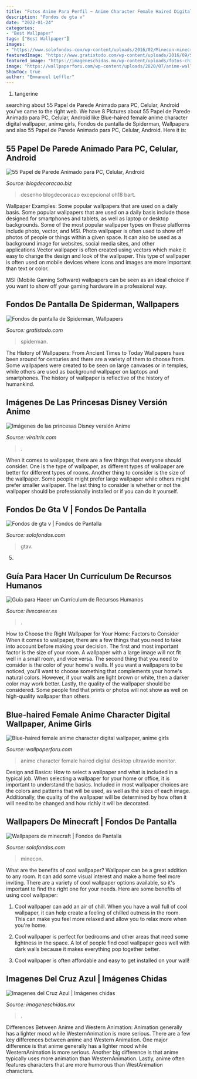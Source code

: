 ```yaml
---
title: "Fotos Anime Para Perfil ~ Anime Character Female Haired Digital Desktop Ultrawide Monitor"
description: "Fondos de gta v"
date: "2022-01-24"
categories:
- "Best Wallpaper"
tags: ["Best Wallpaper"]
images:
- "https://www.solofondos.com/wp-content/uploads/2016/02/Minecon-minecraft-wallpaper-1024x576.jpg"
featuredImage: "https://www.gratistodo.com/wp-content/uploads/2016/09/Spiderman-Wallpapers-12.jpg"
featured_image: "https://imageneschidas.mx/wp-content/uploads/fotos-chidas-del-cruz-azul.jpg"
image: "https://wallpaperforu.com/wp-content/uploads/2020/07/anime-wallpaper-20071713351992048x1152.jpg"
ShowToc: true
author: "Emmanuel Leffler"
---
```



1. tangerine 

	

		
searching about 55 Papel de Parede Animado para PC, Celular, Android you've came to the right web. We have 8 Pictures about 55 Papel de Parede Animado para PC, Celular, Android like Blue-haired female anime character digital wallpaper, anime girls, Fondos de pantalla de Spiderman, Wallpapers and also 55 Papel de Parede Animado para PC, Celular, Android. Here it is:
		
    
## 55 Papel De Parede Animado Para PC, Celular, Android

<img loading=lazy src="http://blogdecoracao.biz/wp-content/uploads/2015/02/gif-animado.jpg" onerror="this.onerror=null;this.src='https://tse1.mm.bing.net/th?id=OIP.e1My72qYGzxU6FVJXqHIKAHaJ3&amp;pid=15.1';" alt="55 Papel de Parede Animado para PC, Celular, Android">

_Source: blogdecoracao.biz_

>desenho blogdecoracao excepcional oh18 bart. 

	

Wallpaper Examples: Some popular wallpapers that are used on a daily basis.
Some popular wallpapers that are used on a daily basis include those designed for smartphones and tablets, as well as laptop or desktop backgrounds. Some of the most popular wallpaper types on these platforms include photo, vector, and MSI. 
Photo wallpaper is often used to show off photos of people or things within a given space. It can also be used as a background image for websites, social media sites, and other applications.Vector wallpaper is often created using vectors which make it easy to change the design and look of the wallpaper. This type of wallpaper is often used on mobile devices where icons and images are more important than text or color. 

MSI (Mobile Gaming Software) wallpapers can be seen as an ideal choice if you want to show off your gaming hardware in a professional way.

    
## Fondos De Pantalla De Spiderman, Wallpapers

<img loading=lazy src="https://www.gratistodo.com/wp-content/uploads/2016/09/Spiderman-Wallpapers-12.jpg" onerror="this.onerror=null;this.src='https://tse3.mm.bing.net/th?id=OIP.AMmMOY-q-8SaUHfA76fAVAHaEo&amp;pid=15.1';" alt="Fondos de pantalla de Spiderman, Wallpapers">

_Source: gratistodo.com_

>spiderman. 

	

The History of Wallpapers: From Ancient Times to Today
Wallpapers have been around for centuries and there are a variety of them to choose from. Some wallpapers were created to be seen on large canvases or in temples, while others are used as background wallpaper on laptops and smartphones. The history of wallpaper is reflective of the history of humankind.

    
## Imágenes De Las Princesas Disney Versión Anime

<img loading=lazy src="https://www.viraltrix.com/wp-content/uploads/2016/02/blancanieves-anime.jpg" onerror="this.onerror=null;this.src='https://tse2.mm.bing.net/th?id=OIP.P-hkRhqZf9ri4rwynE-M0AHaLH&amp;pid=15.1';" alt="Imágenes de las princesas Disney versión Anime">

_Source: viraltrix.com_

>. 

	

When it comes to wallpaper, there are a few things that everyone should consider. One is the type of wallpaper, as different types of wallpaper are better for different types of rooms. Another thing to consider is the size of the wallpaper. Some people might prefer large wallpaper while others might prefer smaller wallpaper. The last thing to consider is whether or not the wallpaper should be professionally installed or if you can do it yourself.

    
## Fondos De Gta V | Fondos De Pantalla

<img loading=lazy src="https://www.solofondos.com/wp-content/uploads/2015/12/40353.trevor_gtav.jpg" onerror="this.onerror=null;this.src='https://tse3.mm.bing.net/th?id=OIP.GFFNyEsA3HeNK0LG_NPSsAHaEK&amp;pid=15.1';" alt="Fondos de gta v | Fondos de Pantalla">

_Source: solofondos.com_

>gtav. 

	

5.

    
## Guía Para Hacer Un Currículum De Recursos Humanos

<img loading=lazy src="https://cdn-images.livecareer.es/pages/curriculum_recursos_humanos_lces_3.jpg" onerror="this.onerror=null;this.src='https://tse3.mm.bing.net/th?id=OIP.0iFi9js2L1PaLpEyJLsm_gAAAA&amp;pid=15.1';" alt="Guía para Hacer un Currículum de Recursos Humanos">

_Source: livecareer.es_

>. 

	

How to Choose the Right Wallpaper for Your Home: Factors to Consider
When it comes to wallpaper, there are a few things that you need to take into account before making your decision. The first and most important factor is the size of your room. A wallpaper with a large image will not fit well in a small room, and vice versa. 
The second thing that you need to consider is the color of your home's walls. If you want a wallpapers to be noticed, you'll want to choose something that complements your home's natural colors. However, if your walls are light brown or white, then a darker color may work better. 
Lastly, the quality of the wallpaper should be considered. Some people find that prints or photos will not show as well on high-quality wallpaper than others.

    
## Blue-haired Female Anime Character Digital Wallpaper, Anime Girls

<img loading=lazy src="https://wallpaperforu.com/wp-content/uploads/2020/07/anime-wallpaper-20071713351992048x1152.jpg" onerror="this.onerror=null;this.src='https://tse4.mm.bing.net/th?id=OIP.FkZTbPENaVqQ-N2t7dTmHAHaEK&amp;pid=15.1';" alt="Blue-haired female anime character digital wallpaper, anime girls">

_Source: wallpaperforu.com_

>anime character female haired digital desktop ultrawide monitor. 

	

Design and Basics: How to select a wallpaper and what is included in a typical job.
When selecting a wallpaper for your home or office, it is important to understand the basics. Included in most wallpaper choices are the colors and patterns that will be used, as well as the sizes of each image. Additionally, the quality of the wallpaper will be determined by how often it will need to be changed and how richly it will be decorated.

    
## Wallpapers De Minecraft | Fondos De Pantalla

<img loading=lazy src="https://www.solofondos.com/wp-content/uploads/2016/02/Minecon-minecraft-wallpaper-1024x576.jpg" onerror="this.onerror=null;this.src='https://tse2.mm.bing.net/th?id=OIP.ZjggbeF-6w0sLhSkHj5z8gHaEK&amp;pid=15.1';" alt="Wallpapers de minecraft | Fondos de Pantalla">

_Source: solofondos.com_

>minecon. 

	

What are the benefits of cool wallpaper?
Wallpaper can be a great addition to any room. It can add some visual interest and make a home feel more inviting. There are a variety of cool wallpaper options available, so it's important to find the right one for your needs. Here are some benefits of using cool wallpaper: 
1. Cool wallpaper can add an air of chill. When you have a wall full of cool wallpaper, it can help create a feeling of chilled outness in the room. This can make you feel more relaxed and allow you to relax more when you're home. 

2. Cool wallpaper is perfect for bedrooms and other areas that need some lightness in the space. A lot of people find cool wallpaper goes well with dark walls because it makes everything pop together better. 

3. Cool wallpaper is often affordable and easy to get installed on your wall!

    
## Imagenes Del Cruz Azul | Imágenes Chidas

<img loading=lazy src="https://imageneschidas.mx/wp-content/uploads/fotos-chidas-del-cruz-azul.jpg" onerror="this.onerror=null;this.src='https://tse2.mm.bing.net/th?id=OIP.YMZe-SiPKiVoLQPgE44LpgHaFj&amp;pid=15.1';" alt="Imagenes del Cruz Azul | Imágenes chidas">

_Source: imageneschidas.mx_

>. 

	

Differences Between Anime and Western Animation: Animation generally has a lighter mood while WesternAnimation is more serious.
There are a few key differences between anime and Western Animation. One major difference is that anime generally has a lighter mood while WesternAnimation is more serious. Another big difference is that anime typically uses more animation than WesternAnimation. Lastly, anime often features characters that are more humorous than WestAnimation characters.

